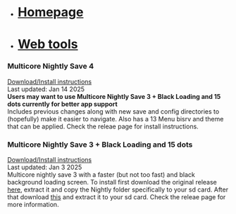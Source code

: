- # [Homepage](https://trademarked69.github.io/)  
- # [Web tools](https://trademarked69.github.io/sf2000/tools)  

### Multicore Nightly Save 4
[Download/Install instructions](https://github.com/Trademarked69/sf2000_multicore/releases/tag/nightly-save-4)  
Last updated: Jan 14 2025  
**Users may want to use Multicore Nightly Save 3 + Black Loading and 15 dots currently for better app support**  
Includes previous changes along with new save and config directories to (hopefully) make it easier to navigate. Also has a 13 Menu bisrv and theme that can be applied. Check the releae page for install instructions.  

### Multicore Nightly Save 3 + Black Loading and 15 dots
[Download/Install instructions](https://github.com/Trademarked69/sf2000_multicore/releases/tag/nightly-save-3)  
Last updated: Jan 3 2025  
Multicore nightly save 3 with a faster (but not too fast) and black background loading screen. To install first download the original release [here](https://github.com/leonardothehuman/sf2000_multicore/releases/tag/nightly-save-3), extract it and copy the Nightly folder specifically to your sd card. After that download [this](https://github.com/Trademarked69/sf2000_multicore/releases/tag/nightly-save-3) and extract it to your sd card. Check the releae page for more information.  

